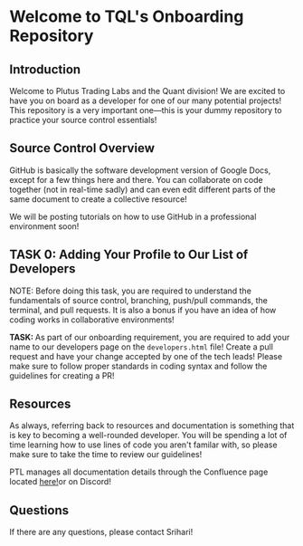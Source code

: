 # Welcome to TQL's Onboarding Repository

## Introduction

Welcome to Plutus Trading Labs and the Quant division! We are excited to have you on board as a developer for one of our many potential projects! This repository is a very important one—this is your dummy repository to practice your source control essentials!

## Source Control Overview

GitHub is basically the software development version of Google Docs, except for a few things here and there. You can collaborate on code together (not in real-time sadly) and can even edit different parts of the same document to create a collective resource!

We will be posting tutorials on how to use GitHub in a professional environment soon!

## TASK 0: Adding Your Profile to Our List of Developers

NOTE: Before doing this task, you are required to understand the fundamentals of source control, branching, push/pull commands, the terminal, and pull requests. It is also a bonus if you have an idea of how coding works in collaborative environments!

<strong>TASK: </strong>As part of our onboarding requirement, you are required to add your name to our developers page on the <code>developers.html</code> file! Create a pull request and have your change accepted by one of the tech leads! Please make sure to follow proper standards in coding syntax and follow the guidelines for creating a PR!

## Resources

As always, referring back to resources and documentation is something that is key to becoming a well-rounded developer. You will be spending a lot of time learning how to use lines of code you aren't familar with, so please make sure to take the time to review our guidelines!

PTL manages all documentation details through the Confluence page located <a href="https://plutustradinglabs.atlassian.net/wiki/spaces/PTL/pages/98452/The+Quant+Lab">here!</a>or on Discord!

## Questions
If there are any questions, please contact Srihari!

